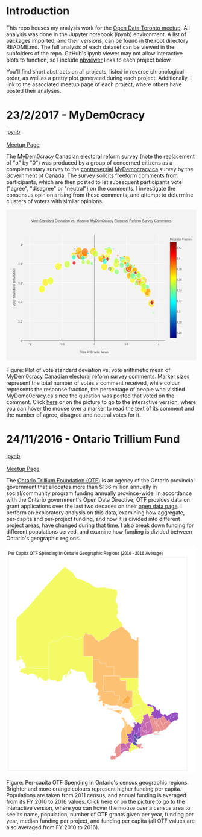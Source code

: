 <h1>Introduction</h1>

This repo houses my analysis work for the [Open Data Toronto meetup](https://www.meetup.com/opentoronto/).  All analysis was done in the Jupyter notebook (ipynb) environment.  A list of packages imported, and their versions, can be found in the root directory README.md.  The full analysis of each dataset can be viewed in the subfolders of the repo.  GitHub's ipynb viewer may not allow interactive plots to function, so I include [nbviewer](https://nbviewer.jupyter.org/) links to each project below.

You'll find short abstracts on all projects, listed in reverse chronological order, as well as a pretty plot generated during each project.  Additionally, I link to the associated meetup page of each project, where others have posted their analyses.

<h1>23/2/2017 - MyDem0cracy</h1>

[ipynb](https://nbviewer.jupyter.org/github/cczhu/OpenDataToronto/blob/master/MyDem0cracy/MyDemocracy%20%28Open%20Data%20Toronto%202017-2-23%29.ipynb)<br/><br/>
[Meetup Page](https://www.meetup.com/opentoronto/events/236673506/)

The [MyDem0cracy](https://mydem0cracy.ca/) Canadian electoral reform survey (note the replacement of "o" by "0") was produced by a group of concerned citizens as a complementary survey to the [controversial](http://www.cbc.ca/news/politics/mydemocracy-survey-results-electoral-reform-1.3950671) [MyDemocracy.ca](http://news.gc.ca/web/article-en.do?nid=1165179) survey by the Government of Canada.  The survey solicits freeform comments from participants, which are then posted to let subsequent participants vote ("agree", "disagree" or "neutral") on the comments.  I investigate the consensus opinion arising from these comments, and attempt to determine clusters of voters with similar opinions.

<p align="center">
    <a href="images/mydem0cracy_stdevvsmean.html">
    <img border="0" alt="OTF" src="images/mydem0cracy.png" width="600" height="400">
    </a>
</p>

Figure: Plot of vote standard deviation vs. vote arithmetic mean of MyDem0cracy Canadian electoral reform survey comments. Marker sizes represent the total number of votes a comment received, while colour represents the response fraction, the percentage of people who visitied MyDemo0cracy.ca since the question was posted that voted on the comment.  Click [here](images/mydem0cracy_stdevvsmean.html) or on the picture to go to the interactive version, where you can hover the mouse over a marker to read the text of its comment and the number of agree, disagree and neutral votes for it.

<h1>24/11/2016 - Ontario Trillium Fund</h1>

[ipynb](https://nbviewer.jupyter.org/github/cczhu/OpenDataTorontoOTF/blob/master/Ontario%20Trillium%20Foundation%20Grants%20%28Open%20Data%20Toronto%202016-11-24%29.ipynb)<br/><br/>
[Meetup Page](https://www.meetup.com/opentoronto/events/235293778/)

The [Ontario Trillium Foundation (OTF)](http://www.otf.ca/) is an agency of the Ontario provincial government that allocates more than $136 million annually in social/community program funding annually province-wide.  In accordance with the Ontario government's Open Data Directive, OTF provides data on grant applications over the last two decades on their [open data page](http://www.otf.ca/open).  I perform an exploratory analysis on this data, examining how aggregate, per-capita and per-project funding, and how it is divided into different project areas, have changed during that time.  I also break down funding for different populations served, and examine how funding is divided between Ontario's geographic regions.

<p align="center">
    <a href="images/otf_ontario.html">
    <img border="0" alt="OTF" src="images/otf_ontario.png" width="600" height="600">
    </a>
</p>

Figure: Per-capita OTF Spending in Ontario's census geographic regions.  Brighter and more orange colours represent higher funding per capita.  Populations are taken from 2011 census, and annual funding is averaged from its FY 2010 to 2016 values.  Click [here](images/otf_ontario.html) or on the picture to go to the interactive version, where you can hover the mouse over a census area to see its name, population, number of OTF grants given per year, funding per year, median funding per project, and funding per capita (all OTF values are also averaged from FY 2010 to 2016).

